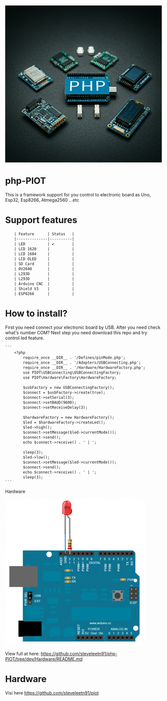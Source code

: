 ![Alt text](banner.png)

# php-PIOT
This is a framework support for you control to electronic board as Uno, Esp32, Esp8266, Atmega2560 ...etc

# Support features
        | Feature      | Status   |
        |--------------|----------|
        | LED          | ✔        | 
        | LCD 1620     |          |
        | LCD 1604     |          |    
        | LCD OLED     |          |  
        | SD Card      |          |    
        | OV2640       |          |     
        | L293D        |          |     
        | L293D        |          |     
        | Arduino CNC  |          |
        | Shield V3    |          |
        | ESP8266      |          |

# How to install? 
First you need connect your electronic board by USB. After you need check what's number COM?
Next step you need download this repo and try control led feature.

    ```
        <?php 
            require_once __DIR__ . '/Defines/pinMode.php';
            require_once __DIR__ . '/Adapters/USBConnecting.php';
            require_once __DIR__ . '/Hardware/HardwareFactory.php';
            use PIOT\USBConnecting\USBConnectingFactory;
            use PIOT\Hardware\Factory\HardwareFactory;

            $usbFactory = new USBConnectingFactory();
            $connect = $usbFactory->create(true);
            $connect->setSerial(3);
            $connect->setBAUD(9600);
            $connect->setReceiveDelay(3);

            $hardwareFactory = new HardwareFactory();
            $led = $hardwareFactory->createLed();
            $led->high();
            $connect->setMessage($led->currentMode());
            $connect->send();
            echo $connect->receive() . ' | ';

            sleep(3);
            $led->low();
            $connect->setMessage($led->currentMode());
            $connect->send();
            echo $connect->receive() . ' | ';
            sleep(3);
    ```

Hardware 

![Alt text](led.png)

View full at here: https://github.com/steveleetn91/php-PIOT/tree/dev/Hardware/README.md

# Hardware 
Visi here https://github.com/steveleetn91/piot